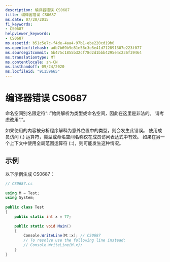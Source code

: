 ```yaml
---
description: 编译器错误 CS0687
title: 编译器错误 CS0687
ms.date: 07/20/2015
f1_keywords:
- CS0687
helpviewer_keywords:
- CS0687
ms.assetid: b51c5e7c-f4de-4aa4-97b1-ebe220cd19b0
ms.openlocfilehash: adb7b69b9e81e56c3e8e41d712891307e223f077
ms.sourcegitcommit: 5b475c1855b32cf78d2d1bbb4295e4c236f39464
ms.translationtype: MT
ms.contentlocale: zh-CN
ms.lasthandoff: 09/24/2020
ms.locfileid: "91159665"
---
```

# <a name="compiler-error-cs0687"></a>编译器错误 CS0687

命名空间别名限定符“::”始终解析为类型或命名空间，因此在这里是非法的。 请考虑改用“.”。  
  
 如果使用的内容被分析程序解释为意外位置中的类型，则会发生此错误。 使用成员访问 (**.**) 运算符，类型或命名空间名称仅在成员访问表达式中有效。 如果在另一个上下文中使用全局范围运算符 (::)，则可能发生这种情况。  
  
## <a name="example"></a>示例  

 以下示例生成 CS0687：  
  
```csharp  
// CS0687.cs  
  
using M = Test;  
using System;  
  
public class Test
{  
    public static int x = 77;  
  
    public static void Main()
    {  
        Console.WriteLine(M::x); // CS0687  
        // To resolve use the following line instead:  
        // Console.WriteLine(M.x);  
    }  
}  
```
